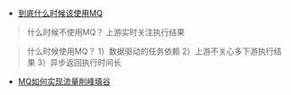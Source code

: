 - [到底什么时候该使用MQ](http://mp.weixin.qq.com/s?__biz=MjM5ODYxMDA5OQ==&mid=2651960012&idx=1&sn=c6af5c79ecead98daa4d742e5ad20ce5&chksm=bd2d07108a5a8e0624ae6ad95001c4efe09d7ba695f2ddb672064805d771f3f84bee8123b8a6&scene=21#wechat_redirect)

>什么时候不使用MQ？
上游实时关注执行结果

>什么时候使用MQ？
1）数据驱动的任务依赖
2）上游不关心多下游执行结果
3）异步返回执行时间长

- [MQ如何实现流量削峰填谷](http://mp.weixin.qq.com/s?__biz=MjM5ODYxMDA5OQ==&mid=2651960021&idx=1&sn=4bbe275c249a70ab20e36959fc01d4e0&chksm=bd2d07098a5a8e1fd9b505778b551002ab59c35953fa3deaaddc79e3f21bcea5ff48076b4a89&scene=21#wechat_redirect)
